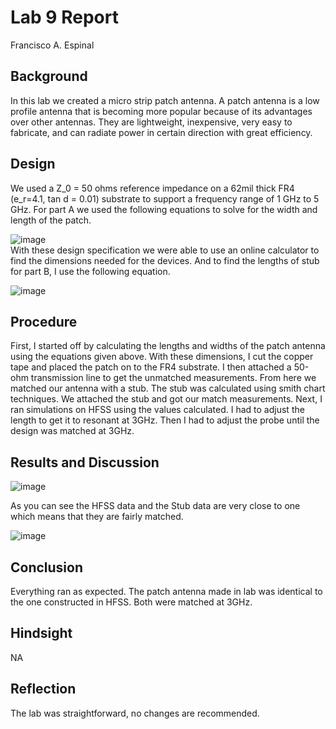 # Lab 9 Report
Francisco A. Espinal

## Background
In this lab we created a micro strip patch antenna. A patch antenna is a low profile antenna that is becoming more popular because of its advantages over other antennas. They are lightweight, inexpensive, very easy to fabricate, and can radiate power in certain direction with great efficiency.    

## Design
We used a Z_0 = 50 ohms reference impedance on a 62mil thick FR4 (e_r=4.1, tan d = 0.01) substrate to support a frequency range of 1 GHz to 5 GHz.  For part A we used the following equations to solve for the width and length of the patch. 

![image](https://github.com/CourseReps/ECEN452-Spring2016/blob/master/Labs/Lab9/Final/LandW.png) <br>
With these design specification we were able to use an online calculator to find the dimensions needed for the devices. And to find the lengths of stub for part B, I use the following equation. 

![image](https://github.com/CourseReps/ECEN452-Spring2016/blob/master/Labs/Lab3/Equation.png) <br>

## Procedure
First, I started off by calculating the lengths and widths of the patch antenna using the equations given above.  With these dimensions, I cut the copper tape and placed the patch on to the FR4 substrate. I then attached a 50-ohm transmission line to get the unmatched measurements. From here we matched our antenna with a stub. The stub was calculated using smith chart techniques. We attached the stub and got our match measurements. Next, I ran simulations on HFSS using the values calculated. I had to adjust the length to get it to resonant at 3GHz. Then I had to adjust the probe until the design was matched at 3GHz.   

## Results and Discussion

![image](https://github.com/CourseReps/ECEN452-Spring2016/blob/master/Labs/Lab9/Final/VSWR.png) <br>

As you can see the HFSS data and the Stub data are very close to one which means that they are fairly matched. 

![image](https://github.com/CourseReps/ECEN452-Spring2016/blob/master/Labs/Lab9/Final/smithchart.jpg) <br>


## Conclusion
Everything ran as expected. The patch antenna made in lab was identical to the one constructed in HFSS. Both were matched at 3GHz. 

## Hindsight
NA

## Reflection
The lab was straightforward, no changes are recommended. 

